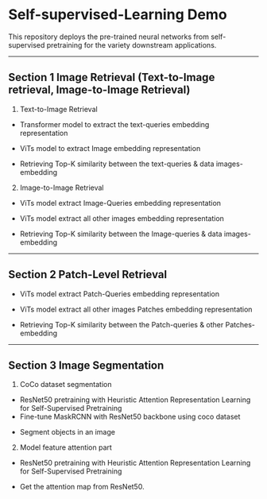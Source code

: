 # Self-supervised-Learning Demo

 This repository deploys the pre-trained neural networks from self-supervised pretraining for the variety downstream applications.
 
--------------------------------------------------------------------------------------------------------------
## Section 1 Image Retrieval (Text-to-Image retrieval, Image-to-Image Retrieval) 

1. Text-to-Image Retrieval 

- Transformer model to extract the text-queries embedding representation 

- ViTs model to extract Image embedding representation 

+ Retrieving Top-K similarity between the text-queries & data images-embedding


2. Image-to-Image Retrieval 

- ViTs model extract Image-Queries embedding representation 

- ViTs model extract all other images embedding representation 

+ Retrieving Top-K similarity between the Image-queries & data images-embedding

--------------------------------------------------------------------------------------------------------------
## Section 2 Patch-Level Retrieval 

- ViTs model extract Patch-Queries embedding representation 

- ViTs model extract all other images Patches embedding representation 

+ Retrieving Top-K similarity between the Patch-queries & other Patches-embedding
--------------------------------------------------------------------------------------------------------------
## Section 3 Image Segmentation 

1. CoCo dataset segmentation

- ResNet50 pretraining with Heuristic Attention Representation Learning for Self-Supervised Pretraining
- Fine-tune MaskRCNN with ResNet50 backbone using coco dataset
+ Segment objects in an image

2. Model feature attention part

- ResNet50 pretraining with Heuristic Attention Representation Learning for Self-Supervised Pretraining
+ Get the attention map from ResNet50.
